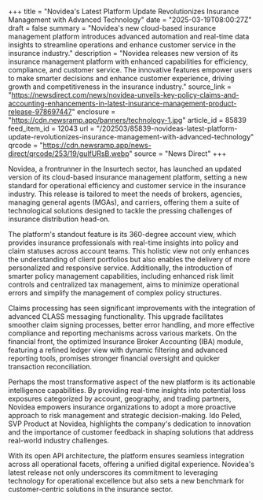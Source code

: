 +++
title = "Novidea's Latest Platform Update Revolutionizes Insurance Management with Advanced Technology"
date = "2025-03-19T08:00:27Z"
draft = false
summary = "Novidea's new cloud-based insurance management platform introduces advanced automation and real-time data insights to streamline operations and enhance customer service in the insurance industry."
description = "Novidea releases new version of its insurance management platform with enhanced capabilities for efficiency, compliance, and customer service. The innovative features empower users to make smarter decisions and enhance customer experience, driving growth and competitiveness in the insurance industry."
source_link = "https://newsdirect.com/news/novidea-unveils-key-policy-claims-and-accounting-enhancements-in-latest-insurance-management-product-release-978697447"
enclosure = "https://cdn.newsramp.app/banners/technology-1.jpg"
article_id = 85839
feed_item_id = 12043
url = "/202503/85839-novideas-latest-platform-update-revolutionizes-insurance-management-with-advanced-technology"
qrcode = "https://cdn.newsramp.app/news-direct/qrcode/253/19/gulfURsB.webp"
source = "News Direct"
+++

<p>Novidea, a frontrunner in the Insurtech sector, has launched an updated version of its cloud-based insurance management platform, setting a new standard for operational efficiency and customer service in the insurance industry. This release is tailored to meet the needs of brokers, agencies, managing general agents (MGAs), and carriers, offering them a suite of technological solutions designed to tackle the pressing challenges of insurance distribution head-on.</p><p>The platform's standout feature is its 360-degree account view, which provides insurance professionals with real-time insights into policy and claim statuses across account teams. This holistic view not only enhances the understanding of client portfolios but also enables the delivery of more personalized and responsive service. Additionally, the introduction of smarter policy management capabilities, including enhanced risk limit controls and centralized tax management, aims to minimize operational errors and simplify the management of complex policy structures.</p><p>Claims processing has seen significant improvements with the integration of advanced CLASS messaging functionality. This upgrade facilitates smoother claim signing processes, better error handling, and more effective compliance and reporting mechanisms across various markets. On the financial front, the optimized Insurance Broker Accounting (IBA) module, featuring a refined ledger view with dynamic filtering and advanced reporting tools, promises stronger financial oversight and quicker transaction reconciliation.</p><p>Perhaps the most transformative aspect of the new platform is its actionable intelligence capabilities. By providing real-time insights into potential loss exposures categorized by account, geography, and trading partners, Novidea empowers insurance organizations to adopt a more proactive approach to risk management and strategic decision-making. Ido Peled, SVP Product at Novidea, highlights the company's dedication to innovation and the importance of customer feedback in shaping solutions that address real-world industry challenges.</p><p>With its open API architecture, the platform ensures seamless integration across all operational facets, offering a unified digital experience. Novidea's latest release not only underscores its commitment to leveraging technology for operational excellence but also sets a new benchmark for customer-centric solutions in the insurance sector.</p>